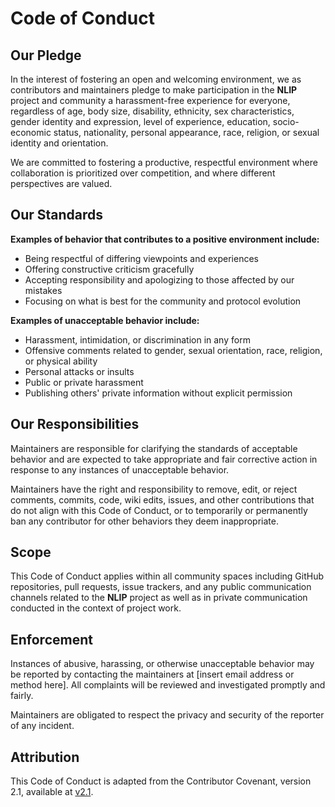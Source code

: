 # Code of Conduct
## Our Pledge
In the interest of fostering an open and welcoming environment, we as contributors and maintainers pledge to make participation in the **NLIP** project and community a harassment-free experience for everyone, regardless of age, body size, disability, ethnicity, sex characteristics, gender identity and expression, level of experience, education, socio-economic status, nationality, personal appearance, race, religion, or sexual identity and orientation.

We are committed to fostering a productive, respectful environment where collaboration is prioritized over competition, and where different perspectives are valued.

## Our Standards
**Examples of behavior that contributes to a positive environment include:**
- Being respectful of differing viewpoints and experiences
- Offering constructive criticism gracefully
- Accepting responsibility and apologizing to those affected by our mistakes
- Focusing on what is best for the community and protocol evolution

**Examples of unacceptable behavior include:**
- Harassment, intimidation, or discrimination in any form
- Offensive comments related to gender, sexual orientation, race, religion, or physical ability
- Personal attacks or insults
- Public or private harassment
- Publishing others' private information without explicit permission

## Our Responsibilities
Maintainers are responsible for clarifying the standards of acceptable behavior and are expected to take appropriate and fair corrective action in response to any instances of unacceptable behavior.

Maintainers have the right and responsibility to remove, edit, or reject comments, commits, code, wiki edits, issues, and other contributions that do not align with this Code of Conduct, or to temporarily or permanently ban any contributor for other behaviors they deem inappropriate.

## Scope
This Code of Conduct applies within all community spaces including GitHub repositories, pull requests, issue trackers, and any public communication channels related to the **NLIP** project as well as in private communication conducted in the context of project work.

## Enforcement
Instances of abusive, harassing, or otherwise unacceptable behavior may be reported by contacting the maintainers at [insert email address or method here].
All complaints will be reviewed and investigated promptly and fairly.

Maintainers are obligated to respect the privacy and security of the reporter of any incident.

## Attribution
This Code of Conduct is adapted from the Contributor Covenant, version 2.1, available at [v2.1](https://www.contributor-covenant.org/version/2/1/code_of_conduct.html).
